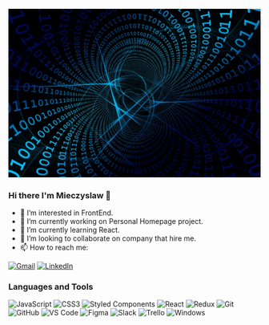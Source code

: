 
![image](https://github.com/MieczyslawFrontDev/MieczyslawFrontDev/blob/main/binary-gd5e351440_1920.jpg?raw=true)

### Hi there I'm Mieczyslaw 👋

- 👀 I’m interested in FrontEnd.
- 🔭 I’m currently working on Personal Homepage project.
- 🌱 I’m currently learning React.
- 👯 I’m looking to collaborate on company that hire me.
- 📫 How to reach me:

[![Gmail](https://img.shields.io/badge/-GMAIL-D14836?style=for-the-badge&logo=gmail&logoColor=white)](mailto:front.dev.pm@gmail.com)
[![LinkedIn](https://img.shields.io/badge/-LINKEDIN-0077B5?style=for-the-badge&logo=linkedin&logoColor=white)](https://www.linkedin.com/in/mieczys%C5%82aw-przytu%C5%82a-594612231/)

### Languages and Tools

![JavaScript](https://img.shields.io/badge/-JavaScript-%23F7DF1C?style=flat-square&logo=javascript&logoColor=000000&labelColor=%23F7DF1C)
![CSS3](https://img.shields.io/badge/-CSS3-%231572B6?style=flat-square&logo=css3)
![Styled Components](https://img.shields.io/badge/styled--components-DB7093?style=flat-square&logo=styled-components&logoColor=white)
![React](https://img.shields.io/badge/-React-61DAFB?style=flat-square&logo=react&logoColor=ffffff)
![Redux](https://img.shields.io/badge/redux-%23593d88.svg?style=flat-square&logo=redux&logoColor=white)
![Git](https://img.shields.io/badge/-Git-%23F05032?style=flat-square&logo=git&logoColor=%23ffffff)
![GitHub](https://img.shields.io/badge/-GitHub-181717?style=flat-square&logo=github)
![VS Code](http://img.shields.io/badge/-VS%20Code-007ACC?style=flat-square&logo=visual-studio-code&logoColor=ffffff)
![Figma](https://img.shields.io/badge/figma-%23F24E1E.svg?style=flat-square&logo=figma&logoColor=white)
![Slack](https://img.shields.io/badge/Slack-4A154B?style=flat-square&logo=slack&logoColor=white)
![Trello](https://img.shields.io/badge/Trello-%23026AA7.svg?style=flat-square&logo=Trello&logoColor=white)
![Windows](http://img.shields.io/badge/-Windows-0078D6?style=flat-square&logo=windows&logoColor=ffffff)
